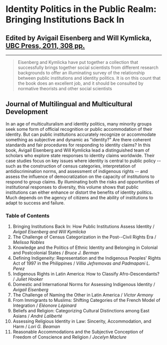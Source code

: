 # Identity Politics in the Public Realm: Bringing Institutions Back In

## Edited by Avigail Eisenberg and Will Kymlicka, [UBC Press, 2011, 308 pp.](http://www.ubcpress.ca/identity-politics-in-the-public-realm)

---

> Eisenberg and Kymlicka have put together a collection that successfully brings together social scientists from different research backgrounds to offer an illuminating survey of the relationship between public institutions and identity politics. It is on this count that the book does an excellent job, and it should be consulted by normative theorists and other social scientists

## Journal of Multilingual and Multicultural Development

In an age of multiculturalism and identity politics, many minority groups seek some form of official recognition or public accommodation of their identity. But can public institutions accurately recognize or accommodate something as subjective and dynamic as "identity?" Are there coherent standards and fair procedures for responding to identity claims? In this book, Avigail Eisenberg and Will Kymlicka lead a distinguished team of scholars who explore state responses to identity claims worldwide. Their case studies focus on key issues where identity is central to public policy -- such as the construction of census categories, interpretation of antidiscrimination norms, and assessment of indigenous rights -- and assess the influence of democratization on the capacity of institutions to respond to group claims. By illuminating both the risks and opportunities of institutional responses to diversity, this volume shows that public institutions can either enhance or distort the benefits of identity politics. Much depends on the agency of citizens and the ability of institutions to adapt to success and failure.

### Table of Contents

1. Bringing Institutions Back In: How Public Institutions Assess Identity / _Avigail Eisenberg and Will Kymlicka_
2. The Challenge of Census Categorization in the Post--Civil Rights Era / _Melissa Nobles_
3. Knowledge and the Politics of Ethnic Identity and Belonging in Colonial and Postcolonial States / _Bruce J. Berman_
4. Defining Indigeneity: Representation and the Indigenous Peoples' Rights Act of 1997 in the Philippines / _Villia Jefremovas and Padmapani L. Perez_
5. Indigenous Rights in Latin America: How to Classify Afro-Descendants? / _Juliet Hooker_
6. Domestic and International Norms for Assessing Indigenous Identity / _Avigail Eisenberg_
7. The Challenge of Naming the Other in Latin America / _Victor Armony_
8. From Immigrants to Muslims: Shifting Categories of the French Model of Integration / _Eléonore Lépinard_
9. Beliefs and Religion: Categorizing Cultural Distinctions among East Asians / _André Laliberté_
10. Assessing Religious Identity in Law: Sincerity, Accommodation, and Harm / _Lori G. Beaman_
11. Reasonable Accommodations and the Subjective Conception of Freedom of Conscience and Religion / _Jocelyn Maclure_

